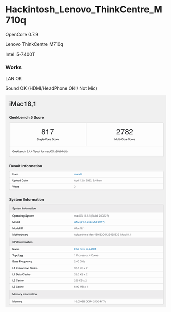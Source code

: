 # Hackintosh_Lenovo_ThinkCentre_M710q


OpenCore 0.7.9

Lenovo ThinkCentre M710q

Intel i5-7400T

### Works
LAN OK

Sound OK (HDMI/HeadPhone OK!/ Not Mic)

<img src="https://github.com/akimitwo/Hackintosh_Lenovo_ThinkCentre_M710q/blob/main/Lenovo_ThinkCentre_M710q.png">
